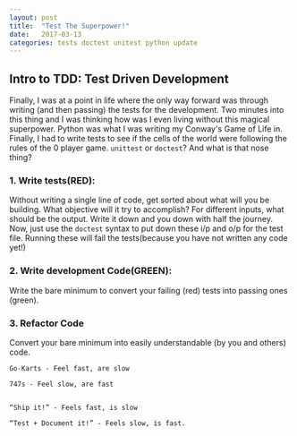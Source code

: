 ```yaml
---
layout: post
title:  "Test The Superpower!"
date:   2017-03-13
categories: tests doctest unitest python update
---
```

##  Intro to TDD: Test Driven Development

Finally, I was at a point in life where the only way forward was through writing (and then passing) the tests for the development. Two minutes into this thing
and I was thinking how was I even living without this magical superpower. 
Python was what I was writing my Conway's Game of Life in. Finally, I had to write tests to see if the cells of the world were following the rules of the 0 player game. 
`unittest` or `doctest`? And what is that nose thing? 

### 1. Write tests(RED):
	
Without writing a single line of code, get sorted about what will you be building. What objective will it try to accomplish? For different inputs, what should be the output. Write it down and you down with half the journey. Now, just use the `doctest` syntax to put down these i/p and o/p for the test file. Running these will fail the tests(because you have not written any code yet!)

### 2. Write development Code(GREEN):
Write the bare minimum to convert your failing (red) tests into passing ones (green). 

### 3. Refactor Code
Convert your bare minimum into easily understandable (by you and others) code. 


	Go-Karts - Feel fast, are slow

	747s - Feel slow, are fast


	“Ship it!” - Feels fast, is slow

	“Test + Document it!” - Feels slow, is fast.
